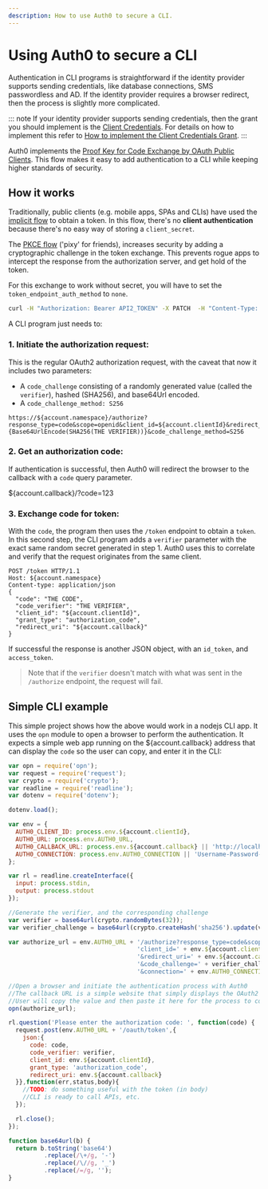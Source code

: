 ```yaml
---
description: How to use Auth0 to secure a CLI.
---
```


# Using Auth0 to secure a CLI

Authentication in CLI programs is straightforward if the identity provider supports sending credentials, like database connections, SMS passwordless and AD. If the identity provider requires a browser redirect, then the process is slightly more complicated.

::: note
   If your identity provider supports sending credentials, then the grant you should implement is the [Client Credentials](/api-auth/grant/client-credentials). For details on how to implement this refer to [How to implement the Client Credentials Grant](/api-auth/tutorials/client-credentials).
:::

Auth0 implements the [Proof Key for Code Exchange by OAuth Public Clients](https://tools.ietf.org/html/rfc7636). This flow makes it easy to add authentication to a CLI while keeping higher standards of security.

## How it works

Traditionally, public clients (e.g. mobile apps, SPAs and CLIs) have used the [implicit flow](/api-auth/grant/implicit) to obtain a token. In this flow, there's no __client authentication__ because there's no easy way of storing a `client_secret`.

The [PKCE flow](/protocols) ('pixy' for friends), increases security by adding a cryptographic challenge in the token exchange. This prevents rogue apps to intercept the response from the authorization server, and get hold of the token.

For this exchange to work without secret, you will have to set the `token_endpoint_auth_method` to `none`.

```bash
curl -H "Authorization: Bearer API2_TOKEN" -X PATCH  -H "Content-Type: application/json" -d '{"token_endpoint_auth_method":"none"}' https://yours.auth0.com/api/v2/clients/${account.clientId}
```

A CLI program just needs to:

### 1. Initiate the authorization request:

This is the regular OAuth2 authorization request, with the caveat that now it includes two parameters:

* A `code_challenge` consisting of a randomly generated value (called the `verifier`), hashed (SHA256), and base64Url encoded.
* A `code_challenge_method: S256`

```
https://${account.namespace}/authorize?response_type=code&scope=openid&client_id=${account.clientId}&redirect_uri=${account.callback}&code_challenge={Base64UrlEncode(SHA256(THE VERIFIER))}&code_challenge_method=S256
```

### 2. Get an __authorization code__:

If authentication is successful, then Auth0 will redirect the browser to the callback with a `code` query parameter.

  ${account.callback}/?code=123

### 3. Exchange __code__ for __token__:

With the `code`, the program then uses the `/token` endpoint to obtain a `token`. In this second step, the CLI program adds a `verifier` parameter with the exact same random secret generated in step 1. Auth0 uses this to correlate and verify that the request originates from the same client.

```
POST /token HTTP/1.1
Host: ${account.namespace}
Content-type: application/json
{
  "code": "THE CODE",
  "code_verifier": "THE VERIFIER",
  "client_id": "${account.clientId}",
  "grant_type": "authorization_code",
  "redirect_uri": "${account.callback}"
}
``` 

If successful the response is another JSON object, with an `id_token`, and `access_token`. 

> Note that if the `verifier` doesn't match with what was sent in the `/authorize` endpoint, the request will fail.

## Simple CLI example

This simple project shows how the above would work in a nodejs CLI app. It uses the `opn` module to open a browser to perform the authentication. It expects a simple web app running on the ${account.callback} address that can display the `code` so the user can copy, and enter it in the CLI:

```js
var opn = require('opn');
var request = require('request');
var crypto = require('crypto');
var readline = require('readline');
var dotenv = require('dotenv');

dotenv.load();

var env = {
  AUTH0_CLIENT_ID: process.env.${account.clientId},
  AUTH0_URL: process.env.AUTH0_URL,
  AUTH0_CALLBACK_URL: process.env.${account.callback} || 'http://localhost:3000',
  AUTH0_CONNECTION: process.env.AUTH0_CONNECTION || 'Username-Password-Authentication'
};

var rl = readline.createInterface({
  input: process.stdin,
  output: process.stdout
});

//Generate the verifier, and the corresponding challenge
var verifier = base64url(crypto.randomBytes(32));
var verifier_challenge = base64url(crypto.createHash('sha256').update(verifier).digest());

var authorize_url = env.AUTH0_URL + '/authorize?response_type=code&scope=openid%20profile&' + 
                                    'client_id=' + env.${account.clientId} + 
                                    '&redirect_uri=' + env.${account.callback} + 
                                    '&code_challenge=' + verifier_challenge + '&code_challenge_method=S256' +
                                    '&connection=' + env.AUTH0_CONNECTION;

//Open a browser and initiate the authentication process with Auth0
//The callback URL is a simple website that simply displays the OAuth2 authz code
//User will copy the value and then paste it here for the process to complete.
opn(authorize_url);

rl.question('Please enter the authorization code: ', function(code) {
  request.post(env.AUTH0_URL + '/oauth/token',{
    json:{
      code: code,
      code_verifier: verifier,
      client_id: env.${account.clientId},
      grant_type: 'authorization_code',
      redirect_uri: env.${account.callback}
  }},function(err,status,body){
    //TODO: do something useful with the token (in body)
    //CLI is ready to call APIs, etc.
  });

  rl.close();
});

function base64url(b) {
  return b.toString('base64')
          .replace(/\+/g, '-')
          .replace(/\//g, '_')
          .replace(/=/g, '');
}
```
